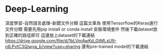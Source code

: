 # Deep-Learning
深度學習-自然語言處理-新聞文件分類
這篇文章為 使用Tensorflow的Keras進行文件分類
需要先用pip install or conda install 安裝環境套件
然後下載dataset放到正確的路徑即可
這邊放上dataset的下載連結 https://drive.google.com/file/d/1bLVmAwKd_GtMLsU9-rdLPvtC3Qiwya_b/view?usp=sharing
還有pre-trained model的下載連結 
